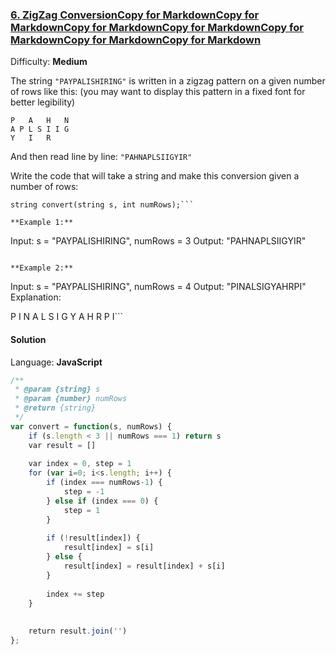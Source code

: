 ### [6\. ZigZag ConversionCopy for MarkdownCopy for MarkdownCopy for MarkdownCopy for MarkdownCopy for MarkdownCopy for MarkdownCopy for Markdown](https://leetcode.com/problems/zigzag-conversion/)

Difficulty: **Medium**


The string `"PAYPALISHIRING"` is written in a zigzag pattern on a given number of rows like this: (you may want to display this pattern in a fixed font for better legibility)

```
P   A   H   N
A P L S I I G
Y   I   R
```

And then read line by line: `"PAHNAPLSIIGYIR"`

Write the code that will take a string and make this conversion given a number of rows:

```
string convert(string s, int numRows);```

**Example 1:**

```
Input: s = "PAYPALISHIRING", numRows = 3
Output: "PAHNAPLSIIGYIR"
```

**Example 2:**

```
Input: s = "PAYPALISHIRING", numRows = 4
Output: "PINALSIGYAHRPI"
Explanation:

P     I    N
A   L S  I G
Y A   H R
P     I```


#### Solution

Language: **JavaScript**

```javascript
/**
 * @param {string} s
 * @param {number} numRows
 * @return {string}
 */
var convert = function(s, numRows) {
    if (s.length < 3 || numRows === 1) return s
    var result = []
    
    var index = 0, step = 1
    for (var i=0; i<s.length; i++) {
        if (index === numRows-1) {
            step = -1
        } else if (index === 0) {
            step = 1
        }
        
        if (!result[index]) {
            result[index] = s[i]
        } else {
            result[index] = result[index] + s[i]
        }
            
        index += step
    }
    
    
    return result.join('')
};
```